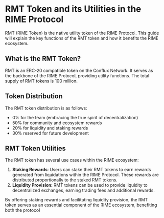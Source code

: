 # RMT Token and its Utilities in the RIME Protocol

RMT (RIME Token) is the native utility token of the RIME Protocol. This guide will explain the key functions of the RMT token and how it benefits the RIME ecosystem.

## What is the RMT Token?

RMT is an ERC-20 compatible token on the Conflux Network. It serves as the backbone of the RIME Protocol, providing utility functions. The total supply of RMT tokens is 100 million.

## Token Distribution

The RMT token distribution is as follows:

- 0% for the team (embracing the true spirit of decentralization)
- 50% for community and ecosystem rewards
- 20% for liquidity and staking rewards
- 30% reserved for future development

## RMT Token Utilities

The RMT token has several use cases within the RIME ecosystem:

1. **Staking Rewards**: Users can stake their RMT tokens to earn rewards generated from liquidations within the RIME Protocol. These rewards are distributed proportionally to the staked RMT tokens.
2. **Liquidity Provision**: RMT tokens can be used to provide liquidity to decentralized exchanges, earning trading fees and additional rewards.

By offering staking rewards and facilitating liquidity provision, the RMT token serves as an essential component of the RIME ecosystem, benefiting both the protocol
